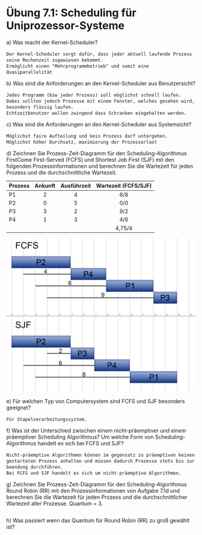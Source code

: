 # Übung 7.1: Scheduling für Uniprozessor-Systeme

a) Was macht der Kernel-Scheduler?
```
Der Kernel-Scheduler sorgt dafür, dass jeder aktuell laufende Prozess seine Rechenzeit zugewiesen bekommt.
Ermöglicht einen "Mehrprogrammbetrieb" und somit eine Quasiparallelität
```

b) Was sind die Anforderungen an den Kernel-Scheduler aus Benutzersicht?
```
Jedes Programm (bzw jeder Prozess) soll möglichst schnell laufen.
Dabei sollten jedoch Prozesse mit einem Fenster, welches gesehen wird, besonders flüssig laufen.
Echtzeitbenutzer wollen zwingend dass Schranken eingehalten werden.
```
c) Was sind die Anforderungen an den Kernel-Scheduler aus Systemsicht?
```
Möglichst faire Aufteilung und kein Prozess darf untergehen.
Möglichst höher Durchsatz, maximierung der Prozessorlast
```

d) Zeichnen Sie Prozess-Zeit-Diagramm für den Scheduling-Algorithmus FirstCome First-Served (FCFS) und Shortest Job First (SJF) mit den folgenden Prozessinformationen und berechnen Sie die Wartezeit für jeden Prozess und die
durchschnittliche Wartezeit.

| Prozess | Ankunft | Ausführzeit | Wartezeit (FCFS/SJF) |
| --- |:---:|:---:|:---:|
| P1 | 2 | 4 | 6/8 |
| P2 | 0 | 5 | 0/0 |
| P3 | 3 | 2 | 9/2 |
| P4 | 1 | 3 | 4/6 |
|  |  |  | 4,75/4 |

![image1](UEBUNG7d.jpg "Image with FCFS vs SJF graphically")


e) Für welchen Typ von Computersystem sind FCFS und SJF besonders geeignet?
```
Für Stapelverarbeitungssystem.
```

f) Was ist der Unterschied zwischen einem nicht-präemptiver und einem präemptiver Scheduling Algorithmus? Um welche Form von Scheduling-Algorithmus
handelt es sich bei FCFS und SJF?
```
Nicht-präemptive Algorithmen können im gegensatz zu präemptiven keinen gestarteten Prozess anhalten und müssen dadurch Prozesse stets bis zur beendung durchführen.
Bei FCFS und SJF handelt es sich um nicht-präemptive Algorithmen.
```

g) Zeichnen Sie Prozess-Zeit-Diagramm für den Scheduling-Algorithmus Round
Robin (RR) mit den Prozessinformationen von Aufgabe 7.1d und berechnen
Sie die Wartezeit für jeden Prozess und die durchschnittlicher Wartezeit aller Prozesse. Quantum = 3.
```
```

h) Was passiert wenn das Quantum für Round Robin (RR) zu groß gewählt ist?
```
```
